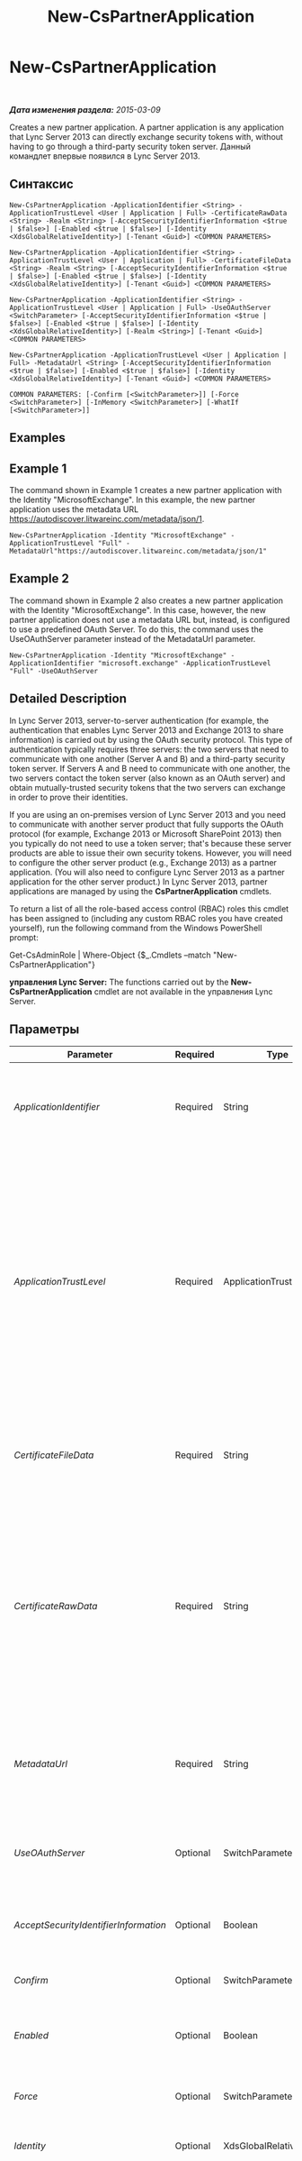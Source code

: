 ﻿---
title: New-CsPartnerApplication
TOCTitle: New-CsPartnerApplication
ms:assetid: 0248acde-626d-42b4-a071-c96171364a18
ms:mtpsurl: https://technet.microsoft.com/ru-ru/library/JJ204628(v=OCS.15)
ms:contentKeyID: 49308757
ms.date: 05/19/2016
mtps_version: v=OCS.15
ms.translationtype: HT
---

# New-CsPartnerApplication

 

_**Дата изменения раздела:** 2015-03-09_

Creates a new partner application. A partner application is any application that Lync Server 2013 can directly exchange security tokens with, without having to go through a third-party security token server. Данный командлет впервые появился в Lync Server 2013.

## Синтаксис

    New-CsPartnerApplication -ApplicationIdentifier <String> -ApplicationTrustLevel <User | Application | Full> -CertificateRawData <String> -Realm <String> [-AcceptSecurityIdentifierInformation <$true | $false>] [-Enabled <$true | $false>] [-Identity <XdsGlobalRelativeIdentity>] [-Tenant <Guid>] <COMMON PARAMETERS>

    New-CsPartnerApplication -ApplicationIdentifier <String> -ApplicationTrustLevel <User | Application | Full> -CertificateFileData <String> -Realm <String> [-AcceptSecurityIdentifierInformation <$true | $false>] [-Enabled <$true | $false>] [-Identity <XdsGlobalRelativeIdentity>] [-Tenant <Guid>] <COMMON PARAMETERS>

    New-CsPartnerApplication -ApplicationIdentifier <String> -ApplicationTrustLevel <User | Application | Full> -UseOAuthServer <SwitchParameter> [-AcceptSecurityIdentifierInformation <$true | $false>] [-Enabled <$true | $false>] [-Identity <XdsGlobalRelativeIdentity>] [-Realm <String>] [-Tenant <Guid>] <COMMON PARAMETERS>

    New-CsPartnerApplication -ApplicationTrustLevel <User | Application | Full> -MetadataUrl <String> [-AcceptSecurityIdentifierInformation <$true | $false>] [-Enabled <$true | $false>] [-Identity <XdsGlobalRelativeIdentity>] [-Tenant <Guid>] <COMMON PARAMETERS>

    COMMON PARAMETERS: [-Confirm [<SwitchParameter>]] [-Force <SwitchParameter>] [-InMemory <SwitchParameter>] [-WhatIf [<SwitchParameter>]]

## Examples

## Example 1

The command shown in Example 1 creates a new partner application with the Identity "MicrosoftExchange". In this example, the new partner application uses the metadata URL https://autodiscover.litwareinc.com/metadata/json/1.

    New-CsPartnerApplication -Identity "MicrosoftExchange" -ApplicationTrustLevel "Full" -MetadataUrl"https://autodiscover.litwareinc.com/metadata/json/1"

## Example 2

The command shown in Example 2 also creates a new partner application with the Identity "MicrosoftExchange". In this case, however, the new partner application does not use a metadata URL but, instead, is configured to use a predefined OAuth Server. To do this, the command uses the UseOAuthServer parameter instead of the MetadataUrl parameter.

    New-CsPartnerApplication -Identity "MicrosoftExchange" -ApplicationIdentifier "microsoft.exchange" -ApplicationTrustLevel "Full" -UseOAuthServer

## Detailed Description

In Lync Server 2013, server-to-server authentication (for example, the authentication that enables Lync Server 2013 and Exchange 2013 to share information) is carried out by using the OAuth security protocol. This type of authentication typically requires three servers: the two servers that need to communicate with one another (Server A and B) and a third-party security token server. If Servers A and B need to communicate with one another, the two servers contact the token server (also known as an OAuth server) and obtain mutually-trusted security tokens that the two servers can exchange in order to prove their identities.

If you are using an on-premises version of Lync Server 2013 and you need to communicate with another server product that fully supports the OAuth protocol (for example, Exchange 2013 or Microsoft SharePoint 2013) then you typically do not need to use a token server; that's because these server products are able to issue their own security tokens. However, you will need to configure the other server product (e.g., Exchange 2013) as a partner application. (You will also need to configure Lync Server 2013 as a partner application for the other server product.) In Lync Server 2013, partner applications are managed by using the **CsPartnerApplication** cmdlets.

To return a list of all the role-based access control (RBAC) roles this cmdlet has been assigned to (including any custom RBAC roles you have created yourself), run the following command from the Windows PowerShell prompt:

Get-CsAdminRole | Where-Object {$\_.Cmdlets –match "New-CsPartnerApplication"}

**управления Lync Server:** The functions carried out by the **New-CsPartnerApplication** cmdlet are not available in the управления Lync Server.

## Параметры


<table>
<colgroup>
<col style="width: 25%" />
<col style="width: 25%" />
<col style="width: 25%" />
<col style="width: 25%" />
</colgroup>
<thead>
<tr class="header">
<th>Parameter</th>
<th>Required</th>
<th>Type</th>
<th>Description</th>
</tr>
</thead>
<tbody>
<tr class="odd">
<td><p><em>ApplicationIdentifier</em></p></td>
<td><p>Required</p></td>
<td><p>String</p></td>
<td><p>Unique identifier for the partner application. The ApplicationIdentifier is provided by the server application. You cannot use the ApplicationIdentifier parameter and the MetadataUrl parameter in the same command.</p></td>
</tr>
<tr class="even">
<td><p><em>ApplicationTrustLevel</em></p></td>
<td><p>Required</p></td>
<td><p>ApplicationTrustLevel</p></td>
<td><p>Specifies the level of trust between Lync Server 2013 and the partner application. Allowed values are:</p>
<p>* Full -- The partner application is trusted to represent itself and to impersonate any user in the realm. This is the default value.</p>
<p>* Application -- The partner application is trusted to represent itself within the realm. In order to impersonate a user, it must obtain consent through from a security token server.</p>
<p>* User -- The partner application must obtain consent from a security token server in order to represent a user, and cannot represent itself.</p>
<p>The default value is Full.</p></td>
</tr>
<tr class="odd">
<td><p><em>CertificateFileData</em></p></td>
<td><p>Required</p></td>
<td><p>String</p></td>
<td><p>Path to a certificate file that can be assigned to the partner application. For example:</p>
<p>-CertificateFileData &quot;C:\Certificates\PartnerApplication.cer&quot;</p></td>
</tr>
<tr class="even">
<td><p><em>CertificateRawData</em></p></td>
<td><p>Required</p></td>
<td><p>String</p></td>
<td><p>Certificate (in Base64 encoded format) that can be assigned to the partner application. To read raw data from a certificate and then convert that data to the required format, use commands similar to these:</p>
<p>$x = Get-Content &quot;C:\Certificates\PartnerApplication.cer&quot; –Encoding Byte</p>
<p>$y = [Convert]::ToBase64String($x)</p>
<p>You can then use this syntax to assign the certificate data stored in the variable $y:</p>
<p>-CertificateRawData $y</p></td>
</tr>
<tr class="odd">
<td><p><em>MetadataUrl</em></p></td>
<td><p>Required</p></td>
<td><p>String</p></td>
<td><p>URL where the WS-FederationMetadata for the partner application is published. Partner applications use the metadata to agree on the types of tokens that will be exchanged as well the keys that will be used to sign these tokens.</p></td>
</tr>
<tr class="even">
<td><p><em>UseOAuthServer</em></p></td>
<td><p>Optional</p></td>
<td><p>SwitchParameter</p></td>
<td><p>When present, indicates that the partner application will use one of the pre-authorized OAuth servers instead of a security token server built into the application itself.</p></td>
</tr>
<tr class="odd">
<td><p><em>AcceptSecurityIdentifierInformation</em></p></td>
<td><p>Optional</p></td>
<td><p>Boolean</p></td>
<td><p>When set to True ($True), security identifiers (SIDs) can be used for authentication purposes. The default value is False.</p></td>
</tr>
<tr class="even">
<td><p><em>Confirm</em></p></td>
<td><p>Optional</p></td>
<td><p>SwitchParameter</p></td>
<td><p>Prompts you for confirmation before executing the command.</p></td>
</tr>
<tr class="odd">
<td><p><em>Enabled</em></p></td>
<td><p>Optional</p></td>
<td><p>Boolean</p></td>
<td><p>When set to True the partner application will be enabled and available for immediate use. The default value is True.</p></td>
</tr>
<tr class="even">
<td><p><em>Force</em></p></td>
<td><p>Optional</p></td>
<td><p>SwitchParameter</p></td>
<td><p>Suppresses the display of any non-fatal error message that might occur when running the command.</p></td>
</tr>
<tr class="odd">
<td><p><em>Identity</em></p></td>
<td><p>Optional</p></td>
<td><p>XdsGlobalRelativeIdentity</p></td>
<td><p>Unique identifier for the new partner application.</p></td>
</tr>
<tr class="even">
<td><p><em>InMemory</em></p></td>
<td><p>Optional</p></td>
<td><p>SwitchParameter</p></td>
<td><p>Creates an object reference without actually committing the object as a permanent change. If you assign the output of this cmdlet called with this parameter to a variable, you can make changes to the properties of the object reference and then commit those changes by calling this cmdlet’s matching Set- cmdlet.</p></td>
</tr>
<tr class="odd">
<td><p><em>Realm</em></p></td>
<td><p>Optional</p></td>
<td><p>String</p></td>
<td><p>Server-to-server security container. By default, Lync Server 2013 uses your default SIP domain as its OAuth realm.</p></td>
</tr>
<tr class="even">
<td><p><em>Tenant</em></p></td>
<td><p>Optional</p></td>
<td><p>Guid</p></td>
<td><p>Globally unique identifier (GUID) of the Skype для бизнеса Online tenant account for which the new partner application is being created. For example:</p>
<p>–Tenant &quot;38aad667-af54-4397-aaa7-e94c79ec2308&quot;</p>
<p>You can return the tenant ID for each of your tenants by running this command:</p>
<p>Get-CsTenant | Select-Object DisplayName, TenantID</p></td>
</tr>
<tr class="odd">
<td><p><em>WhatIf</em></p></td>
<td><p>Optional</p></td>
<td><p>SwitchParameter</p></td>
<td><p>Describes what would happen if you executed the command without actually executing the command.</p></td>
</tr>
</tbody>
</table>


## Input Types

None. The **New-CsPartnerApplication** cmdlet does not accept pipelined input.

## Return Types

The **New-CsPartnerApplication** cmdlet creates new instances of the Microsoft.Rtc.Management.WritableConfig.Settings.SSAuth.PartnerApplication\#Decorated object.

## См. также

#### Другие ресурсы

[Get-CsPartnerApplication](get-cspartnerapplication.md)  
[Remove-CsPartnerApplication](remove-cspartnerapplication.md)  
[Set-CsPartnerApplication](set-cspartnerapplication.md)

